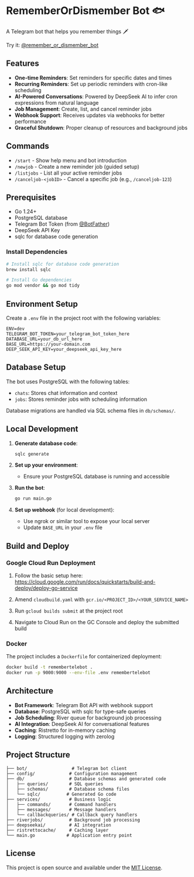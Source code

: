 # RememberOrDismember Bot 🐟

A Telegram bot that helps you remember things 🗡️

Try it: [@remember_or_dismember_bot](https://t.me/remember_or_dismember_bot)

## Features

- **One-time Reminders**: Set reminders for specific dates and times
- **Recurring Reminders**: Set up periodic reminders with cron-like scheduling
- **AI-Powered Conversations**: Powered by DeepSeek AI to infer cron expressions from natural language
- **Job Management**: Create, list, and cancel reminder jobs
- **Webhook Support**: Receives updates via webhooks for better performance
- **Graceful Shutdown**: Proper cleanup of resources and background jobs

## Commands

- `/start` - Show help menu and bot introduction
- `/newjob` - Create a new reminder job (guided setup)
- `/listjobs` - List all your active reminder jobs
- `/canceljob-<jobID>` - Cancel a specific job (e.g., `/canceljob-123`)

## Prerequisites

- Go 1.24+ 
- PostgreSQL database
- Telegram Bot Token (from [@BotFather](https://t.me/botfather))
- DeepSeek API Key
- sqlc for database code generation

### Install Dependencies

```bash
# Install sqlc for database code generation
brew install sqlc

# Install Go dependencies
go mod vendor && go mod tidy
```

## Environment Setup

Create a `.env` file in the project root with the following variables:

```env
ENV=dev
TELEGRAM_BOT_TOKEN=your_telegram_bot_token_here
DATABASE_URL=your_db_url_here
BASE_URL=https://your-domain.com
DEEP_SEEK_API_KEY=your_deepseek_api_key_here
```

## Database Setup

The bot uses PostgreSQL with the following tables:
- `chats`: Stores chat information and context
- `jobs`: Stores reminder jobs with scheduling information

Database migrations are handled via SQL schema files in `db/schemas/`.

## Local Development

1. **Generate database code**:
   ```bash
   sqlc generate
   ```

2. **Set up your environment**:
   - Ensure your PostgreSQL database is running and accessible

3. **Run the bot**:
   ```bash
   go run main.go
   ```

4. **Set up webhook** (for local development):
   - Use ngrok or similar tool to expose your local server
   - Update `BASE_URL` in your `.env` file

## Build and Deploy

### Google Cloud Run Deployment

1. Follow the basic setup here: https://cloud.google.com/run/docs/quickstarts/build-and-deploy/deploy-go-service

2. Amend `cloudbuild.yaml` with `gcr.io/<PROJECT_ID>/<YOUR_SERVICE_NAME>`

3. Run `gcloud builds submit` at the project root

4. Navigate to Cloud Run on the GC Console and deploy the submitted build

### Docker

The project includes a `Dockerfile` for containerized deployment:

```bash
docker build -t remembertelebot .
docker run -p 9000:9000 --env-file .env remembertelebot
```

## Architecture

- **Bot Framework**: Telegram Bot API with webhook support
- **Database**: PostgreSQL with sqlc for type-safe queries
- **Job Scheduling**: River queue for background job processing
- **AI Integration**: DeepSeek AI for conversational features
- **Caching**: Ristretto for in-memory caching
- **Logging**: Structured logging with zerolog

## Project Structure

```
├── bot/                 # Telegram bot client
├── config/             # Configuration management
├── db/                 # Database schemas and generated code
│   ├── queries/        # SQL queries
│   ├── schemas/        # Database schema files
│   └── sqlc/          # Generated Go code
├── services/           # Business logic
│   ├── commands/       # Command handlers
│   ├── messages/       # Message handlers
│   └── callbackqueries/ # Callback query handlers
├── riverjobs/          # Background job processing
├── deepseekai/         # AI integration
├── ristrettocache/     # Caching layer
└── main.go            # Application entry point
```

## License

This project is open source and available under the [MIT License](LICENSE).